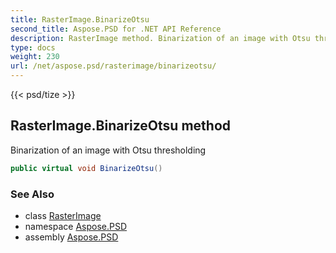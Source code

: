 ```yaml
---
title: RasterImage.BinarizeOtsu
second_title: Aspose.PSD for .NET API Reference
description: RasterImage method. Binarization of an image with Otsu thresholding
type: docs
weight: 230
url: /net/aspose.psd/rasterimage/binarizeotsu/
---
```

{{< psd/tize >}}
## RasterImage.BinarizeOtsu method

Binarization of an image with Otsu thresholding

```csharp
public virtual void BinarizeOtsu()
```

### See Also

* class [RasterImage](../)
* namespace [Aspose.PSD](../../rasterimage/)
* assembly [Aspose.PSD](../../../)


